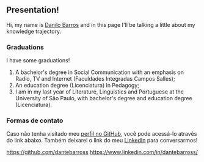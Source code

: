 ## Presentation!
Hi, my name is [Danilo Barros](https://github.com/dantebarross) and in this page I'll be talking a little about my knowledge trajectory.

### Graduations
I have some graduations!
1. A bachelor's degree in Social Communication with an emphasis on Radio, TV and Internet (Faculdades Integradas Campos Salles);
2. An education degree (Licenciatura) in Pedagogy;
3. I am in my last year of Literature, Linguistics and Portuguese at the University of São Paulo, with bachelor's degree and education degree (Licenciatura).

### Formas de contato
Caso não tenha visitado meu [perfil no GitHub](https://github.com/dantebarross), você pode acessá-lo através do link abaixo. Também deixarei o link do meu [LinkedIn](https://www.linkedin.com/in/dantebarross/) para conversarmos!

https://github.com/dantebarross
https://www.linkedin.com/in/dantebarross/
